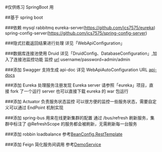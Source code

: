 #仅供练习 SpringBoot 用

##基于 spring boot 

###依赖
mysql
rabbitmq
eureka-server(https://github.com/jcs7575/eureka)
spring-config-server(https://github.com/jcs7575/spring-config-server)

###隐式拦截返回结果进行处理
详见「WebApiConfiguration」

###数据库连接池使用 Druid
详见「DruidConfig、DatabaseConfiguration」,加入了连接池监控功能
监控 [url](http://127.0.0.1:8080/druid/index.html) username/password=admin/admin

###添加 Swagger 支持生成 api-doc
详见 WebApiAutoConfiguration 
URL [api-docs](http://127.0.0.1:8080/swagger-ui.html)

###添加 Eureka 处理服务注册发现
Eureka server 请参照「eureka」项目，直接 fork 了一个运行 server
也可以直接下载 eureka 的 war 包运行

###添加 Actuator 负责服务状态监控
可以很方便的监控一些服务状态，需要自定义可以通过 EndPoint 机制实现

###添加 spring-bus 用来在线更新集群的配置
通过 /bus/refresh 刷新服务，集群中标注了 @RefreshScope 的服务都会被刷新，无需刷新每一台服务

###添加 robbin loadbalance
参考[BeanConfig.RestTemplate](https://github.com/jcs7575/springbootdemo/tree/master/src/main/java/com/springboot/test/core/BeanConfig.java)

###添加 Feign 简化服务间调用
参考[DemoService](https://github.com/jcs7575/springbootdemo/tree/master/src/main/java/com/springboot/test/core/service/DemoService.java)
